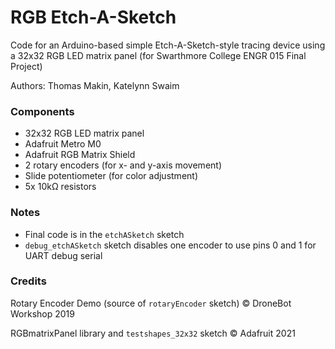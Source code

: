 # RGB Etch-A-Sketch
Code for an Arduino-based simple Etch-A-Sketch-style tracing device using a 32x32 RGB LED matrix panel
(for Swarthmore College ENGR 015 Final Project)

Authors: Thomas Makin, Katelynn Swaim

### Components
- 32x32 RGB LED matrix panel
- Adafruit Metro M0
- Adafruit RGB Matrix Shield
- 2 rotary encoders (for x- and y-axis movement)
- Slide potentiometer (for color adjustment)
- 5x 10kΩ resistors

### Notes
- Final code is in the `etchASketch` sketch
- `debug_etchASketch` sketch disables one encoder to use pins 0 and 1 for UART debug serial

### Credits
Rotary Encoder Demo (source of `rotaryEncoder` sketch) © DroneBot Workshop 2019

RGBmatrixPanel library and `testshapes_32x32` sketch © Adafruit 2021
